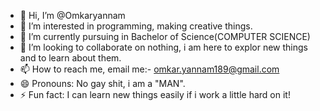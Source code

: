 - 👋 Hi, I’m @Omkaryannam
- 👀 I’m interested in programming, making creative things.
- 🌱 I’m currently pursuing in Bachelor of Science(COMPUTER SCIENCE)
- 💞️ I’m looking to collaborate on nothing, i am here to explor new things and to learn about them.
- 📫 How to reach me, email me:- omkar.yannam189@gmail.com
- 😄 Pronouns: No gay shit, i am a "MAN". 
- ⚡ Fun fact: I can learn new things easily if i work a little hard on it!

